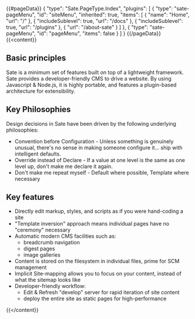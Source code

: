 {{#pageData}}
{
    "type": "Sate.PageType.Index",
    "plugins": [
        {
            "type": "sate-pageMenu",
            "id": "siteMenu",
            "inherited": true,
            "items": [
                {
                    "name": "Home",
                    "url": "/"
                },
                {
                    "includeSublevel": true,
                    "url": "/docs"
                },
                {
                    "includeSublevel": true,
                    "url": "/plugins"
                },
                {
                    "url": "/about-sate"
                }
            ]
        },
        {
            "type": "sate-pageMenu",
            "id": "pageMenu",
            "items": false
        }
    ]
}
{{/pageData}}
{{<content}}

## Basic principles

Sate is a minimum set of features built on top of a lightweight framework. Sate provides a developer-friendly CMS to drive a website. By using Javascript & Node.js, it is highly portable, and features a plugin-based architecture for extensibility.

## Key Philosophies

Design decisions in Sate have been driven by the following underlying philosophies:
    
 * Convention before Configuration - Unless something is genuinely unusual, there's no sense in making someone configure it... ship with intelligent defaults.
 * Override instead of Declare - If a value at one level is the same as one level up, don't make me declare it again.
 * Don't make me repeat myself - Default where possible, Template where necessary

## Key features

 * Directly edit markup, styles, and scripts as if you were hand-coding a site
 * "Template inversion" approach means individual pages have no "ceremony" necessary
 * Automatic modern CMS facilities such as:
   * breadcrumb navigation
   * digest pages
   * image galleries
 * Content is stored on the filesystem in individual files, prime for SCM management
 * Implicit Site-mapping allows you to focus on your content, instead of what the sitemap looks like
 * Developer-friendly workflow:
   * Edit & Refresh "develop" server for rapid iteration of site content
   * deploy the entire site as static pages for high-performance

{{</content}}
